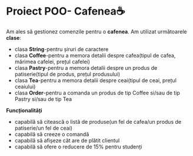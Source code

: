 # Proiect POO- Cafenea☕
Am ales să gestionez comenzile pentru o **cafenea**. Am utilizat următoarele **clase**: 
- clasa **String**-pentru șiruri de caractere
- clasa **Coffee**-pentru a memora detalii despre cafea(tipul de cafea, mărimea cafelei, prețul cafelei)
- clasa **Pastry**-pentru a memora detalii despre un produs de patiserie(tipul de produs, prețul produsului)
- clasa **Tea**-pentru a memora detalii despre ceai(tipul de ceai, prețul ceaiului)
- clasa **Order**-pentru a comanda un produs de tip Coffee si/sau de tip Pastry si/sau de tip Tea

**Funcționalități** 
- capabilă să citească o listă de produse(un fel de cafea/un produs de patiserie/un fel de ceai)
- capabilă să creeze o comandă
- capabilă să afișeze cât are de plătit clientul
- capabilă să ofere o reducere de 15% pentru studenți
